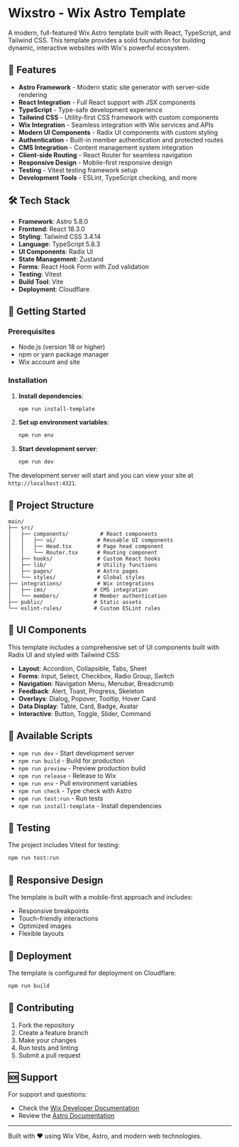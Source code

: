 # Wixstro - Wix Astro Template

A modern, full-featured Wix Astro template built with React, TypeScript, and Tailwind CSS. This template provides a solid foundation for building dynamic, interactive websites with Wix's powerful ecosystem.

## 🚀 Features

- **Astro Framework** - Modern static site generator with server-side rendering
- **React Integration** - Full React support with JSX components
- **TypeScript** - Type-safe development experience
- **Tailwind CSS** - Utility-first CSS framework with custom components
- **Wix Integration** - Seamless integration with Wix services and APIs
- **Modern UI Components** - Radix UI components with custom styling
- **Authentication** - Built-in member authentication and protected routes
- **CMS Integration** - Content management system integration
- **Client-side Routing** - React Router for seamless navigation
- **Responsive Design** - Mobile-first responsive design
- **Testing** - Vitest testing framework setup
- **Development Tools** - ESLint, TypeScript checking, and more

## 🛠️ Tech Stack

- **Framework**: Astro 5.8.0
- **Frontend**: React 18.3.0
- **Styling**: Tailwind CSS 3.4.14
- **Language**: TypeScript 5.8.3
- **UI Components**: Radix UI
- **State Management**: Zustand
- **Forms**: React Hook Form with Zod validation
- **Testing**: Vitest
- **Build Tool**: Vite
- **Deployment**: Cloudflare


## 🚀 Getting Started

### Prerequisites

- Node.js (version 18 or higher)
- npm or yarn package manager
- Wix account and site

### Installation

1. **Install dependencies**:
   ```bash
   npm run install-template
   ```

2. **Set up environment variables**:
   ```bash
   npm run env
   ```

3. **Start development server**:
   ```bash
   npm run dev
   ```

The development server will start and you can view your site at `http://localhost:4321`.

## 📁 Project Structure

```
main/
├── src/
│   ├── components/          # React components
│   │   ├── ui/             # Reusable UI components
│   │   ├── Head.tsx        # Page head component
│   │   └── Router.tsx      # Routing component
│   ├── hooks/              # Custom React hooks
│   ├── lib/                # Utility functions
│   ├── pages/              # Astro pages
│   └── styles/             # Global styles
├── integrations/           # Wix integrations
│   ├── cms/               # CMS integration
│   └── members/           # Member authentication
├── public/                # Static assets
└── eslint-rules/          # Custom ESLint rules
```

## 🎨 UI Components

This template includes a comprehensive set of UI components built with Radix UI and styled with Tailwind CSS:

- **Layout**: Accordion, Collapsible, Tabs, Sheet
- **Forms**: Input, Select, Checkbox, Radio Group, Switch
- **Navigation**: Navigation Menu, Menubar, Breadcrumb
- **Feedback**: Alert, Toast, Progress, Skeleton
- **Overlays**: Dialog, Popover, Tooltip, Hover Card
- **Data Display**: Table, Card, Badge, Avatar
- **Interactive**: Button, Toggle, Slider, Command

## 🔧 Available Scripts

- `npm run dev` - Start development server
- `npm run build` - Build for production
- `npm run preview` - Preview production build
- `npm run release` - Release to Wix
- `npm run env` - Pull environment variables
- `npm run check` - Type check with Astro
- `npm run test:run` - Run tests
- `npm run install-template` - Install dependencies

## 🧪 Testing

The project includes Vitest for testing:

```bash
npm run test:run
```

## 📱 Responsive Design

The template is built with a mobile-first approach and includes:

- Responsive breakpoints
- Touch-friendly interactions
- Optimized images
- Flexible layouts

## 🚀 Deployment

The template is configured for deployment on Cloudflare:

```bash
npm run build
```

## 🤝 Contributing

1. Fork the repository
2. Create a feature branch
3. Make your changes
4. Run tests and linting
5. Submit a pull request

## 🆘 Support

For support and questions:

- Check the [Wix Developer Documentation](https://dev.wix.com/)
- Review the [Astro Documentation](https://docs.astro.build/)


---

Built with ❤️ using Wix Vibe, Astro, and modern web technologies.
